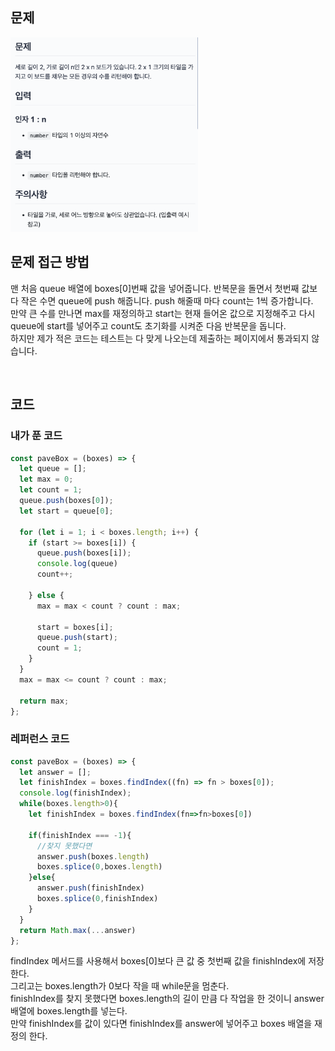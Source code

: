 ## 문제

<img src="./img/박스포장.png" style="width:300px;">

</br>

## 문제 접근 방법
맨 처음 queue 배열에 boxes[0]번째 값을 넣어줍니다. 반복문을 돌면서 첫번째 값보다 작은 수면 queue에 push 해줍니다. push 해줄때 마다 count는 1씩 증가합니다.  
만약 큰 수를 만나면 max를 재정의하고 start는 현재 들어온 값으로 지정해주고 다시 queue에 start를 넣어주고 count도 초기화를 시켜준 다음 반복문을 돕니다.  
하지만 제가 적은 코드는 테스트는 다 맞게 나오는데 제출하는 페이지에서 통과되지 않습니다.  


</br>

## 코드
### 내가 푼 코드
```js
const paveBox = (boxes) => {
  let queue = [];
  let max = 0;
  let count = 1;
  queue.push(boxes[0]);
  let start = queue[0];

  for (let i = 1; i < boxes.length; i++) {
    if (start >= boxes[i]) {
      queue.push(boxes[i]);
      console.log(queue)
      count++;
      
    } else {
      max = max < count ? count : max;

      start = boxes[i];
      queue.push(start);
      count = 1;
    }
  }
  max = max <= count ? count : max;

  return max;
};
```
### 레퍼런스 코드
```js
const paveBox = (boxes) => {
  let answer = [];
  let finishIndex = boxes.findIndex((fn) => fn > boxes[0]);
  console.log(finishIndex);
  while(boxes.length>0){
    let finishIndex = boxes.findIndex(fn=>fn>boxes[0])

    if(finishIndex === -1){
      //찾지 못했다면
      answer.push(boxes.length)
      boxes.splice(0,boxes.length)
    }else{
      answer.push(finishIndex)
      boxes.splice(0,finishIndex)
    }
  }
  return Math.max(...answer)
};
```
findIndex 메서드를 사용해서 boxes[0]보다 큰 값 중 첫번째 값을 finishIndex에 저장한다.  
그리고는 boxes.length가 0보다 작을 때 while문을 멈춘다.  
finishIndex를 찾지 못했다면 boxes.length의 길이 만큼 다 작업을 한 것이니 answer 배열에 boxes.length를 넣는다.   
만약 finishIndex를 값이 있다면 finishIndex를 answer에 넣어주고 boxes 배열을 재정의 한다.